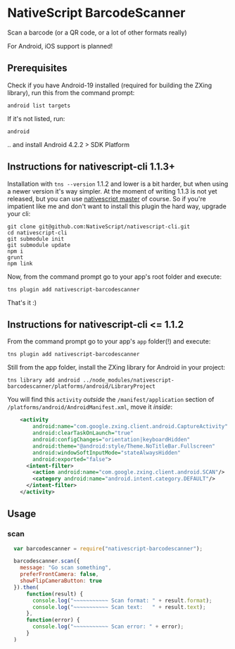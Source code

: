 # NativeScript BarcodeScanner

Scan a barcode (or a QR code, or a lot of other formats really)

For Android, iOS support is planned!

## Prerequisites
Check if you have Android-19 installed (required for building the ZXing library), run this from the command prompt:
```
android list targets
```

If it's not listed, run:
```
android
```

.. and install Android 4.2.2 > SDK Platform


## Instructions for nativescript-cli 1.1.3+
Installation with `tns --version` 1.1.2 and lower is a bit harder,
but when using a newer version it's way simpler.
At the moment of writing 1.1.3 is not yet released, but you can use [nativescript master](https://github.com/nativescript/nativescript-cli) of course.
So if you're impatient like me and don't want to install this plugin the hard way, upgrade your cli:

```
git clone git@github.com:NativeScript/nativescript-cli.git
cd nativescript-cli
git submodule init
git submodule update
npm i
grunt
npm link
```

Now, from the command prompt go to your app's root folder and execute:
```
tns plugin add nativescript-barcodescanner
```

That's it :)



## Instructions for nativescript-cli <= 1.1.2
From the command prompt go to your app's `app` folder(!) and execute:
```
tns plugin add nativescript-barcodescanner
```

Still from the app folder, install the ZXing library for Android in your project:
```
tns library add android ../node_modules/nativescript-barcodescanner/platforms/android/LibraryProject
```

You will find this `activity` *outside* the `/manifest/application` section of `/platforms/android/AndroidManifest.xml`, move it *inside*:

```xml
    <activity
        android:name="com.google.zxing.client.android.CaptureActivity"
        android:clearTaskOnLaunch="true"
        android:configChanges="orientation|keyboardHidden"
        android:theme="@android:style/Theme.NoTitleBar.Fullscreen"
        android:windowSoftInputMode="stateAlwaysHidden"
        android:exported="false">
      <intent-filter>
        <action android:name="com.google.zxing.client.android.SCAN"/>
        <category android:name="android.intent.category.DEFAULT"/>
      </intent-filter>
    </activity>
```

## Usage

### scan

```js
  var barcodescanner = require("nativescript-barcodescanner");

  barcodescanner.scan({
    message: "Go scan something",
    preferFrontCamera: false,
    showFlipCameraButton: true
  }).then(
      function(result) {
        console.log("~~~~~~~~~~~ Scan format: " + result.format);
        console.log("~~~~~~~~~~~ Scan text:   " + result.text);
      },
      function(error) {
        console.log("~~~~~~~~~~~ Scan error: " + error);
      }
  )
```